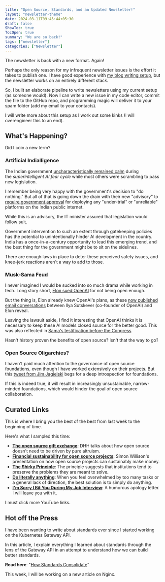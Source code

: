 ```yaml
---
title: "Open Source, Standards, and an Updated Newsletter!"
layout: "newsletter-theme"
date: 2024-03-11T09:45:44+05:30
draft: false
ShowToc: true
TocOpen: true
summary: "We are so back!"
tags: ["newsletter"]
categories: ["Newsletter"]
---
```


The newsletter is back with a new format. Again!

Perhaps the only reason for my infrequent newsletter issues is the effort it takes to publish one. I have good experience with [my blog writing setup](https://navendu.me/posts/my-blog-setup-and-writing-process/), but the newsletter works on an entirely different stack.

So, I built an elaborate pipeline to write newsletters using my current setup (as someone would). Now I can write a new issue in my code editor, commit the file to the GitHub repo, and programming magic will deliver it to your spam folder (add my email to your contacts).

I will write more about this setup as I work out some kinks (I will overengineer this to an end).

## What's Happening?

Did I coin a new term?

### Artificial Indialligence

The Indian government [uncharacteristically remained calm](https://techcrunch.com/2023/04/05/india-opts-against-ai-regulation/) during the _superintelligent AI fear cycle_ while most others were scrambling to pass new legislation.

I remember being very happy with the government's decision to "do nothing." But all of that is going down the drain with their new "advisory" to [require government approval](https://timesofindia.indiatimes.com/gadgets-news/government-to-tech-companies-take-permission-before-launching-ai-models-in-india/articleshow/108167769.cms) for deploying any "under-trial" or "unreliable" platforms on the Indian public internet.

While this is an advisory, the IT minister assured that legislation would follow suit.

Government intervention to such an extent through gatekeeping policies has the potential to unintentionally hinder AI development in the country. India has a once-in-a-century opportunity to lead this emerging trend, and the best thing for the government might be to sit on the sidelines.

There are enough laws in place to deter these perceived safety issues, and knee-jerk reactions aren't a way to add to those.

### Musk-Sama Feud

I never imagined I would be sucked into so much drama while working in tech. Long story short, [Elon sued OpenAI](https://www.reuters.com/legal/elon-musk-sues-openai-ceo-sam-altman-breach-contract-2024-03-01/) for not being open enough.

But the thing is, Elon already knew OpenAI's plans, as these [now published email conversations](https://openai.com/blog/openai-elon-musk#email-4) between Ilya Sutskever (co-founder of OpenAI) and Elon reveal.

Leaving the lawsuit aside, I find it interesting that OpenAI thinks it is necessary to keep these AI models closed source for the better good. This was also reflected in [Sama\'s testification before the Congress](https://www.youtube.com/watch?v=P_ACcQxJIsg).

Hasn't history proven the benefits of open source? Isn't that the way to go?

### Open Source Oligarchies?

I haven't paid much attention to the governance of open source foundations, even though I have worked extensively on their projects. But this [tweet from Jim Jagielski](https://twitter.com/jimjag/status/1765702751785300231) begs for a deep introspection for foundations.

<!-- {{< rawhtml >}}
<blockquote class="twitter-tweet"><p lang="en" dir="ltr">Who else is of the opinion that most boards of <a href="https://twitter.com/hashtag/opensource?src=hash&amp;ref_src=twsrc%5Etfw">#opensource</a> foundations are really just oligarchies nowadays, when it is the same people always elected in, usually holding multiple roles in multiple orgs? Really? Is the current open source leadership really that insular?</p>&mdash; Jim Jagielski (@jimjag) <a href="https://twitter.com/jimjag/status/1765702751785300231?ref_src=twsrc%5Etfw">March 7, 2024</a></blockquote> <script async src="https://platform.twitter.com/widgets.js" charset="utf-8"></script>
{{< /rawhtml >}} -->

If this is indeed true, it will result in increasingly unsustainable, narrow-minded foundations, which would hinder the goal of open source collaboration.

## Curated Links

This is where I bring you the best of the best from last week to the beginning of time.

Here's what I sampled this time:

- **[The open source gift exchange](https://world.hey.com/dhh/the-open-source-gift-exchange-2171e0f0)**: DHH talks about how open source doesn't need to be driven by pure altruism.
- **[Financial sustainability for open source projects](http://simonwillison.net/2023/Nov/10/universe/#atom-everything)**: Simon Willison's presentation on how open source projects can sustainably make money.
- **[The Shirky Principle](https://effectiviology.com/shirky-principle/)**: The principle suggests that institutions tend to preserve the problems they are meant to solve.
- **[Do literally anything](https://aaronfrancis.com/2024/do-literally-anything/)**: When you feel overwhelmed by too many tasks or a general lack of direction, the best solution is to simply do anything.
- **[I\'m Sorry I Bit You During My Job Interview](https://www.mcsweeneys.net/articles/im-sorry-i-bit-you-during-my-job-interview)**: A humorous apology letter. I will leave you with it.

I must click more YouTube links.

## Hot off the Press

I have been wanting to write about standards ever since I started working on the Kubernetes Gateway API.

In this article, I explain everything I learned about standards through the lens of the Gateway API in an attempt to understand how we can build better standards.

**Read here**: "[How Standards Consolidate](https://navendu.me/posts/standards/)"

This week, I will be working on a new article on Nginx.
